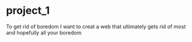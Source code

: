 # project_1
To get rid of boredom
I want to creat a web that ultimately gets rid of most and hopefully all your boredom
